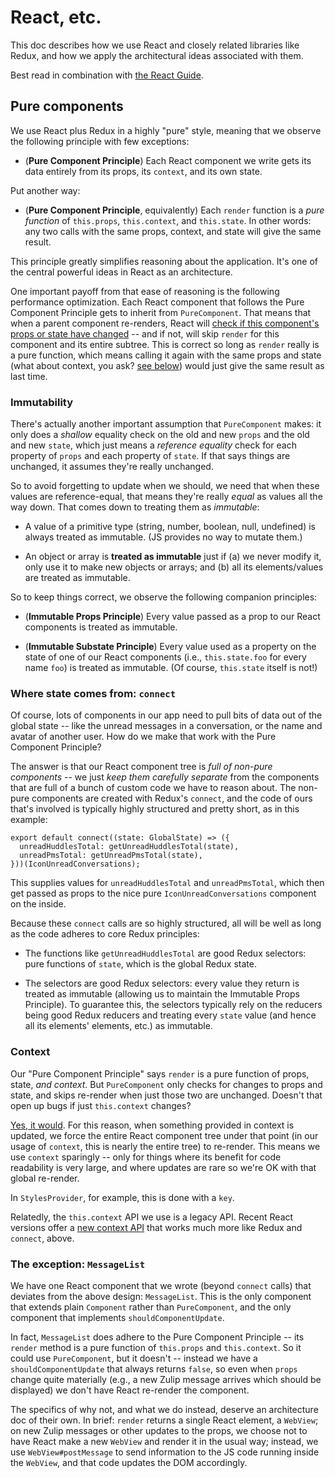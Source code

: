 # React, etc.

This doc describes how we use React and closely related libraries like
Redux, and how we apply the architectural ideas associated with them.

Best read in combination with [the React
Guide](https://reactjs.org/docs/hello-world.html).

## Pure components

We use React plus Redux in a highly "pure" style, meaning that we observe
the following principle with few exceptions:

* (**Pure Component Principle**) Each React component we write gets its data
  entirely from its props, its `context`, and its own state.

Put another way:

* (**Pure Component Principle**, equivalently) Each `render` function is a
  *pure function* of `this.props`, `this.context`, and `this.state`.  In
  other words: any two calls with the same props, context, and state will
  give the same result.

This principle greatly simplifies reasoning about the application.  It's one
of the central powerful ideas in React as an architecture.

One important payoff from that ease of reasoning is the following
performance optimization.  Each React component that follows the Pure
Component Principle gets to inherit from `PureComponent`.  That means that
when a parent component re-renders, React will [check if this component's
props or state have
changed](https://reactjs.org/docs/optimizing-performance.html#avoid-reconciliation)
-- and if not, will skip `render` for this component and its entire subtree.
This is correct so long as `render` really is a pure function, which means
calling it again with the same props and state (what about context, you ask?
[see below](#context)) would just give the same result as last time.

### Immutability

There's actually another important assumption that `PureComponent` makes: it
only does a *shallow* equality check on the old and new `props` and the old
and new `state`, which just means a *reference equality* check for each
property of `props` and each property of `state`.  If that says things are
unchanged, it assumes they're really unchanged.

So to avoid forgetting to update when we should, we need that when these
values are reference-equal, that means they're really *equal* as values all
the way down.  That comes down to treating them as *immutable*:

* A value of a primitive type (string, number, boolean, null, undefined) is
  always treated as immutable.  (JS provides no way to mutate them.)

* An object or array is **treated as immutable** just if (a) we never modify
  it, only use it to make new objects or arrays; and (b) all its
  elements/values are treated as immutable.

So to keep things correct, we observe the following companion principles:

* (**Immutable Props Principle**) Every value passed as a prop to our React
  components is treated as immutable.

* (**Immutable Substate Principle**) Every value used as a property on the
  state of one of our React components (i.e., `this.state.foo` for every
  name `foo`) is treated as immutable.  (Of course, `this.state` itself is
  not!)

### Where state comes from: `connect`

Of course, lots of components in our app need to pull bits of data out of
the global state -- like the unread messages in a conversation, or the name
and avatar of another user.  How do we make that work with the Pure
Component Principle?

The answer is that our React component tree is *full of non-pure components*
-- we just *keep them carefully separate* from the components that are full
of a bunch of custom code we have to reason about.  The non-pure components
are created with Redux's `connect`, and the code of ours that's involved is
typically highly structured and pretty short, as in this example:

```
export default connect((state: GlobalState) => ({
  unreadHuddlesTotal: getUnreadHuddlesTotal(state),
  unreadPmsTotal: getUnreadPmsTotal(state),
}))(IconUnreadConversations);
```

This supplies values for `unreadHuddlesTotal` and `unreadPmsTotal`, which
then get passed as props to the nice pure `IconUnreadConversations`
component on the inside.

Because these `connect` calls are so highly structured, all will be well as
long as the code adheres to core Redux principles:

* The functions like `getUnreadHuddlesTotal` are good Redux selectors: pure
  functions of `state`, which is the global Redux state.

* The selectors are good Redux selectors: every value they return is treated
  as immutable (allowing us to maintain the Immutable Props Principle).  To
  guarantee this, the selectors typically rely on the reducers being good
  Redux reducers and treating every `state` value (and hence all its
  elements' elements, etc.) as immutable.

### Context

Our "Pure Component Principle" says `render` is a pure function of props,
state, *and context*.  But `PureComponent` only checks for changes to props
and state, and skips re-render when just those two are unchanged.  Doesn't
that open up bugs if just `this.context` changes?

[Yes, it
would](https://reactjs.org/docs/legacy-context.html#updating-context).  For
this reason, when something provided in context is updated, we force the
entire React component tree under that point (in our usage of `context`,
this is nearly the entire tree) to re-render.  This means we use `context`
sparingly -- only for things where its benefit for code readability is very
large, and where updates are rare so we're OK with that global re-render.

In `StylesProvider`, for example, this is done with a `key`.

Relatedly, the `this.context` API we use is a legacy API.  Recent React
versions offer a [new context API](https://reactjs.org/docs/context.html)
that works much more like Redux and `connect`, above.

### The exception: `MessageList`

We have one React component that we wrote (beyond `connect` calls) that
deviates from the above design: `MessageList`.  This is the only
component that extends plain `Component` rather than `PureComponent`, and
the only component that implements `shouldComponentUpdate`.

In fact, `MessageList` does adhere to the Pure Component Principle -- its
`render` method is a pure function of `this.props` and `this.context`.  So
it could use `PureComponent`, but it doesn't -- instead we have a
`shouldComponentUpdate` that always returns `false`, so even when `props`
change quite materially (e.g., a new Zulip message arrives which should be
displayed) we don't have React re-render the component.

The specifics of why not, and what we do instead, deserve an architecture
doc of their own.  In brief: `render` returns a single React element, a
`WebView`; on new Zulip messages or other updates to the props, we choose
not to have React make a new `WebView` and render it in the usual way;
instead, we use `WebView#postMessage` to send information to the JS code
running inside the `WebView`, and that code updates the DOM accordingly.
